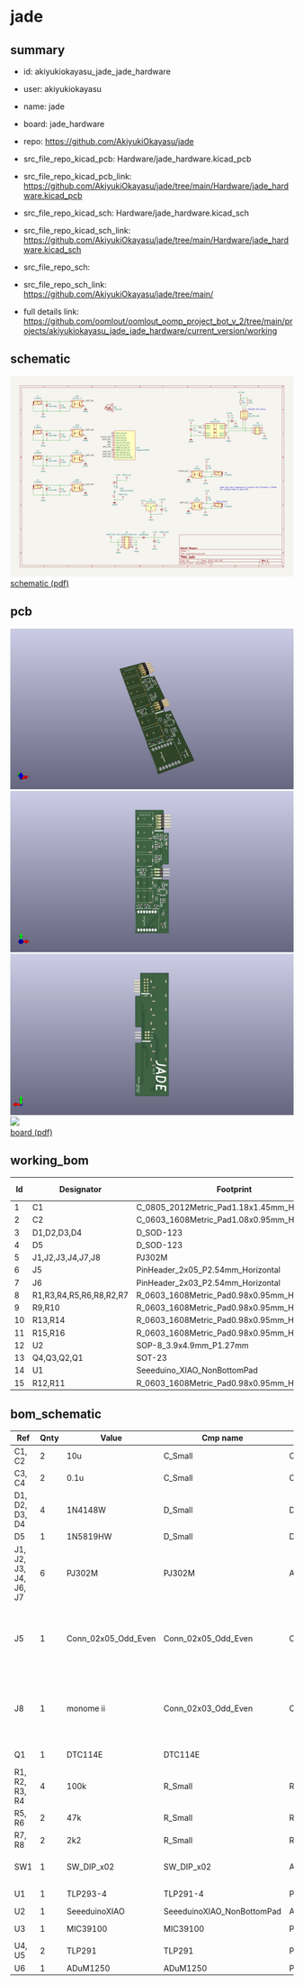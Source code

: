 # jade
 
## summary 
* id: akiyukiokayasu_jade_jade_hardware
* user: akiyukiokayasu
* name: jade
* board: jade_hardware
* repo: https://github.com/AkiyukiOkayasu/jade
* src_file_repo_kicad_pcb: Hardware/jade_hardware.kicad_pcb
* src_file_repo_kicad_pcb_link: https://github.com/AkiyukiOkayasu/jade/tree/main/Hardware/jade_hardware.kicad_pcb
* src_file_repo_kicad_sch: Hardware/jade_hardware.kicad_sch
* src_file_repo_kicad_sch_link: https://github.com/AkiyukiOkayasu/jade/tree/main/Hardware/jade_hardware.kicad_sch

* src_file_repo_sch: 
* src_file_repo_sch_link: https://github.com/AkiyukiOkayasu/jade/tree/main/
* full details link: https://github.com/oomlout/oomlout_oomp_project_bot_v_2/tree/main/projects/akiyukiokayasu_jade_jade_hardware/current_version/working  

## schematic  
![](working_schematic_600.png)  
[schematic (pdf)](working_schematic.pdf) 






















## pcb  
![](working_3d_600.png) 
![](working_3d_front_600.png)  
![](working_3d_back_600.png)  
![](working_600.png)  
[board (pdf)](working.pdf)  

## working_bom
| Id | Designator | Footprint | Quantity | Designation | Supplier and ref |  | None | 
| --- | --- | --- | --- | --- | --- | --- | --- | 
| 1 | C1 | C_0805_2012Metric_Pad1.18x1.45mm_HandSolder | 1 | 10u |  |  | [''] | 
| 2 | C2 | C_0603_1608Metric_Pad1.08x0.95mm_HandSolder | 1 | 0.1u |  |  | [''] | 
| 3 | D1,D2,D3,D4 | D_SOD-123 | 4 | 1N4148W |  |  | [''] | 
| 4 | D5 | D_SOD-123 | 1 | 1N5819HW |  |  | [''] | 
| 5 | J1,J2,J3,J4,J7,J8 | PJ302M | 6 | PJ302M |  |  | [''] | 
| 6 | J5 | PinHeader_2x05_P2.54mm_Horizontal | 1 | Conn_02x05_Odd_Even |  |  | [''] | 
| 7 | J6 | PinHeader_2x03_P2.54mm_Horizontal | 1 | Conn_02x03_Odd_Even |  |  | [''] | 
| 8 | R1,R3,R4,R5,R6,R8,R2,R7 | R_0603_1608Metric_Pad0.98x0.95mm_HandSolder | 8 | 100k |  |  | [''] | 
| 9 | R9,R10 | R_0603_1608Metric_Pad0.98x0.95mm_HandSolder | 2 | 39k |  |  | [''] | 
| 10 | R13,R14 | R_0603_1608Metric_Pad0.98x0.95mm_HandSolder | 2 | 56k |  |  | [''] | 
| 11 | R15,R16 | R_0603_1608Metric_Pad0.98x0.95mm_HandSolder | 2 | 1k |  |  | [''] | 
| 12 | U2 | SOP-8_3.9x4.9mm_P1.27mm | 1 | LM358 |  |  | [''] | 
| 13 | Q4,Q3,Q2,Q1 | SOT-23 | 4 | MMBT3904 |  |  | [''] | 
| 14 | U1 | Seeeduino_XIAO_NonBottomPad | 1 | SeeeduinoXIAO |  |  | [''] | 
| 15 | R12,R11 | R_0603_1608Metric_Pad0.98x0.95mm_HandSolder | 2 | 47k |  |  | [''] | 


## bom_schematic
| Ref | Qnty | Value | Cmp name | Footprint | Description | Vendor | DNP | 
| --- | --- | --- | --- | --- | --- | --- | --- | 
| C1, C2 | 2 | 10u | C_Small | Capacitor_SMD:C_0805_2012Metric_Pad1.18x1.45mm_HandSolder | Unpolarized capacitor, small symbol |  |  | 
| C3, C4 | 2 | 0.1u | C_Small | Capacitor_SMD:C_0402_1005Metric_Pad0.74x0.62mm_HandSolder | Unpolarized capacitor, small symbol |  |  | 
| D1, D2, D3, D4 | 4 | 1N4148W | D_Small | Diode_SMD:D_SOD-123 | Diode, small symbol |  |  | 
| D5 | 1 | 1N5819HW | D_Small | Diode_SMD:D_SOD-123 | Diode, small symbol |  |  | 
| J1, J2, J3, J4, J6, J7 | 6 | PJ302M | PJ302M | Akiyuki_Footprint:PJ302M | 2-pin audio jack receptable (mono/TS connector) with switching contact |  |  | 
| J5 | 1 | Conn_02x05_Odd_Even | Conn_02x05_Odd_Even | Connector_PinHeader_2.54mm:PinHeader_2x05_P2.54mm_Horizontal | Generic connector, double row, 02x05, odd/even pin numbering scheme (row 1 odd numbers, row 2 even numbers), script generated (kicad-library-utils/schlib/autogen/connector/) |  |  | 
| J8 | 1 | monome ii | Conn_02x03_Odd_Even | Connector_PinHeader_2.54mm:PinHeader_2x03_P2.54mm_Horizontal | Generic connector, double row, 02x03, odd/even pin numbering scheme (row 1 odd numbers, row 2 even numbers), script generated (kicad-library-utils/schlib/autogen/connector/) |  |  | 
| Q1 | 1 | DTC114E | DTC114E |  | Digital NPN Transistor, 10k/10k, SOT-23 |  |  | 
| R1, R2, R3, R4 | 4 | 100k | R_Small | Resistor_SMD:R_0402_1005Metric_Pad0.72x0.64mm_HandSolder | Resistor, small symbol |  |  | 
| R5, R6 | 2 | 47k | R_Small | Resistor_SMD:R_0402_1005Metric_Pad0.72x0.64mm_HandSolder | Resistor, small symbol |  |  | 
| R7, R8 | 2 | 2k2 | R_Small | Resistor_SMD:R_0402_1005Metric_Pad0.72x0.64mm_HandSolder | Resistor, small symbol |  |  | 
| SW1 | 1 | SW_DIP_x02 | SW_DIP_x02 | Akiyuki_Footprint:OTAX_KHS_2 | 2x DIP Switch, Single Pole Single Throw (SPST) switch, small symbol |  |  | 
| U1 | 1 | TLP293-4 | TLP291-4 | Package_SO:SOIC-16_4.55x10.3mm_P1.27mm | Quad DC Optocoupler, Vce 80V, CTR 50-100%, SOP16 |  |  | 
| U2 | 1 | SeeeduinoXIAO | SeeeduinoXIAO_NonBottomPad | Akiyuki_Footprint:Seeeduino_XIAO_NonBottomPad |  |  |  | 
| U3 | 1 | MIC39100 | MIC39100 | Package_TO_SOT_SMD:SOT-223-3_TabPin2 | Linear Voltage Regulator IC 1 Output 1A SOT-223-3 |  |  | 
| U4, U5 | 2 | TLP291 | TLP291 | Package_SO:SOIC-4_4.55x2.6mm_P1.27mm | DC Optocoupler, Vce 80V, CTR 50-100%, SOP4 |  |  | 
| U6 | 1 | ADuM1250 | ADuM1250 | Package_SO:SOIC-8_3.9x4.9mm_P1.27mm | I2C isolator |  |  | 



